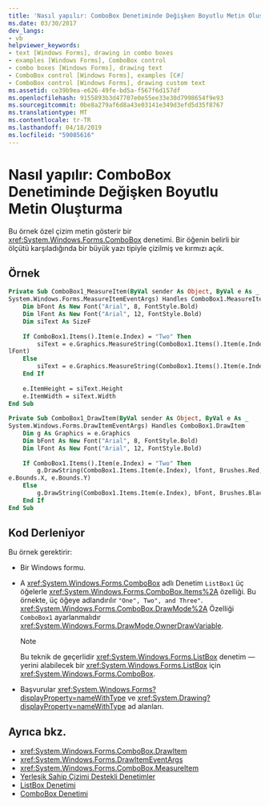 ```yaml
---
title: 'Nasıl yapılır: ComboBox Denetiminde Değişken Boyutlu Metin Oluşturma'
ms.date: 03/30/2017
dev_langs:
- vb
helpviewer_keywords:
- text [Windows Forms], drawing in combo boxes
- examples [Windows Forms], ComboBox control
- combo boxes [Windows Forms], drawing text
- ComboBox control [Windows Forms], examples [C#]
- ComboBox control [Windows Forms], drawing custom text
ms.assetid: ce39b9ea-e626-49fe-bd5a-f567f6d157df
ms.openlocfilehash: 9155893b3d47707e0e55ee33e30d7998654f9e93
ms.sourcegitcommit: 0be8a279af6d8a43e03141e349d3efd5d35f8767
ms.translationtype: MT
ms.contentlocale: tr-TR
ms.lasthandoff: 04/18/2019
ms.locfileid: "59085616"
---
```

# <a name="how-to-create-variable-sized-text-in-a-combobox-control"></a>Nasıl yapılır: ComboBox Denetiminde Değişken Boyutlu Metin Oluşturma
Bu örnek özel çizim metin gösterir bir <xref:System.Windows.Forms.ComboBox> denetimi. Bir öğenin belirli bir ölçütü karşıladığında bir büyük yazı tipiyle çizilmiş ve kırmızı açık.  
  
## <a name="example"></a>Örnek  
  
```vb  
Private Sub ComboBox1_MeasureItem(ByVal sender As Object, ByVal e As _  
System.Windows.Forms.MeasureItemEventArgs) Handles ComboBox1.MeasureItem  
    Dim bFont As New Font("Arial", 8, FontStyle.Bold)  
    Dim lFont As New Font("Arial", 12, FontStyle.Bold)  
    Dim siText As SizeF  
  
    If ComboBox1.Items().Item(e.Index) = "Two" Then  
        siText = e.Graphics.MeasureString(ComboBox1.Items().Item(e.Index), _  
lFont)  
    Else  
        siText = e.Graphics.MeasureString(ComboBox1.Items().Item(e.Index), bFont)  
    End If  
  
    e.ItemHeight = siText.Height  
    e.ItemWidth = siText.Width  
End Sub  
  
Private Sub ComboBox1_DrawItem(ByVal sender As Object, ByVal e As _  
System.Windows.Forms.DrawItemEventArgs) Handles ComboBox1.DrawItem  
    Dim g As Graphics = e.Graphics  
    Dim bFont As New Font("Arial", 8, FontStyle.Bold)  
    Dim lFont As New Font("Arial", 12, FontStyle.Bold)  
  
    If ComboBox1.Items().Item(e.Index) = "Two" Then  
        g.DrawString(ComboBox1.Items.Item(e.Index), lfont, Brushes.Red, _  
e.Bounds.X, e.Bounds.Y)  
    Else  
        g.DrawString(ComboBox1.Items.Item(e.Index), bFont, Brushes.Black, e.Bounds.X, e.Bounds.Y)  
    End If  
End Sub  
```  
  
## <a name="compiling-the-code"></a>Kod Derleniyor  
 Bu örnek gerektirir:  
  
-   Bir Windows formu.  
  
-   A <xref:System.Windows.Forms.ComboBox> adlı Denetim `ListBox1` üç öğelerle <xref:System.Windows.Forms.ComboBox.Items%2A> özelliği. Bu örnekte, üç öğeye adlandırılır `"One", Two", and Three"`. <xref:System.Windows.Forms.ComboBox.DrawMode%2A> Özelliği `ComboBox1` ayarlanmalıdır <xref:System.Windows.Forms.DrawMode.OwnerDrawVariable>.  
  
    > [!NOTE]
    >  Bu teknik de geçerlidir <xref:System.Windows.Forms.ListBox> denetim — yerini alabilecek bir <xref:System.Windows.Forms.ListBox> için <xref:System.Windows.Forms.ComboBox>.  
  
-   Başvurular <xref:System.Windows.Forms?displayProperty=nameWithType> ve <xref:System.Drawing?displayProperty=nameWithType> ad alanları.  
  
## <a name="see-also"></a>Ayrıca bkz.

- <xref:System.Windows.Forms.ComboBox.DrawItem>
- <xref:System.Windows.Forms.DrawItemEventArgs>
- <xref:System.Windows.Forms.ComboBox.MeasureItem>
- [Yerleşik Sahip Çizimi Destekli Denetimler](controls-with-built-in-owner-drawing-support.md)
- [ListBox Denetimi](listbox-control-windows-forms.md)
- [ComboBox Denetimi](combobox-control-windows-forms.md)
